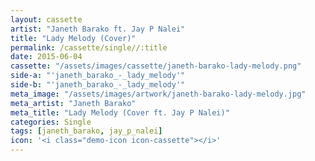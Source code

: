 ```yaml
---
layout: cassette
artist: "Janeth Barako ft. Jay P Nalei"
title: "Lady Melody (Cover)"
permalink: /cassette/single//:title
date: 2015-06-04
cassette: "/assets/images/cassette/janeth-barako-lady-melody.png"
side-a: "'janeth_barako_-_lady_melody'"
side-b: "'janeth_barako_-_lady_melody'"
meta_image: "/assets/images/artwork/janeth-barako-lady-melody.jpg"
meta_artist: "Janeth Barako"
meta_title: "Lady Melody (Cover ft. Jay P Nalei)"
categories: Single
tags: [janeth_barako, jay_p_nalei]
icon: '<i class="demo-icon icon-cassette"></i>'
---
```

